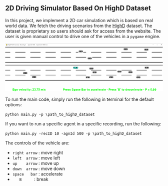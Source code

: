 ## 2D Driving Simulator Based On HighD Dataset

In this project, we implement a 2D car simulation which is based on real world data. We fetch the driving scenarios from the [HighD](https://www.highd-dataset.com/) dataset. The dataset is proprietary so users should ask for access from the website. The user is given manual control to drive one of the vehicles in  a `pygame` engine.

<img src="imgs/simulator.PNG" width="830">

To run the main code, simply run the following in terminal for the default options:

```
python main.py -p \path_to_highD_dataset 
```

If you want to run a specific agent in a specific recording, run the following:

```
python main.py -recID 10 -agnId 500 -p \path_to_highD_dataset
```

The controls of the vehicle are:
- `right arrow` : move right 
- `left  arrow` : move left
- `up    arrow` : move up 
- `down  arrow` : move down 
- `space   bar` : accelerate 
- `    B      ` : break

